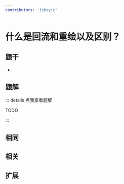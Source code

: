 ```yaml
---
contributors: 'isboyjc'
---
```


# 什么是回流和重绘以及区别？

## 题干

- 



## 题解

::: details 点我查看题解

  TODO

:::



## 相同


## 相关


## 扩展

